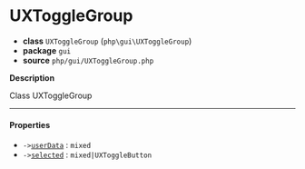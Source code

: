 # UXToggleGroup

- **class** `UXToggleGroup` (`php\gui\UXToggleGroup`)
- **package** `gui`
- **source** `php/gui/UXToggleGroup.php`

**Description**

Class UXToggleGroup

---

#### Properties

- `->`[`userData`](#prop-userdata) : `mixed`
- `->`[`selected`](#prop-selected) : `mixed|UXToggleButton`